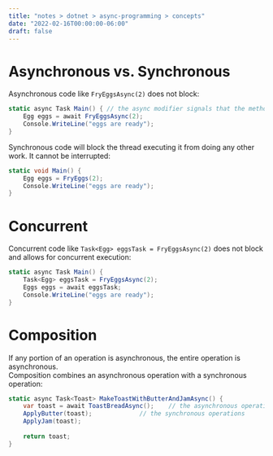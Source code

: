 ```yaml
---
title: "notes > dotnet > async-programming > concepts"
date: "2022-02-16T00:00:00-06:00"
draft: false
---
```


# Asynchronous vs. Synchronous
Asynchronous code like `FryEggsAsync(2)` does not block:
```cs
static async Task Main() { // the async modifier signals that the method contains an await
	Egg eggs = await FryEggsAsync(2);
	Console.WriteLine("eggs are ready");
}
```

Synchronous code will block the thread executing it from doing any other work.  It cannot be interrupted:
```cs
static void Main() {
	Egg eggs = FryEggs(2);
	Console.WriteLine("eggs are ready");
}
```

# Concurrent
Concurrent code like `Task<Egg> eggsTask = FryEggsAsync(2)` does not block and allows for concurrent execution:
```cs
static async Task Main() {
	Task<Egg> eggsTask = FryEggsAsync(2);
	Eggs eggs = await eggsTask;
	Console.WriteLine("eggs are ready");
}
```

# Composition
If any portion of an operation is asynchronous, the entire operation is asynchronous.  
Composition combines an asynchronous operation with a synchronous operation:
```cs
static async Task<Toast> MakeToastWithButterAndJamAsync() {
	var toast = await ToastBreadAsync();	// the asynchronous operation
	ApplyButter(toast);				// the synchronous operations
	ApplyJam(toast);
	
	return toast;
}
```